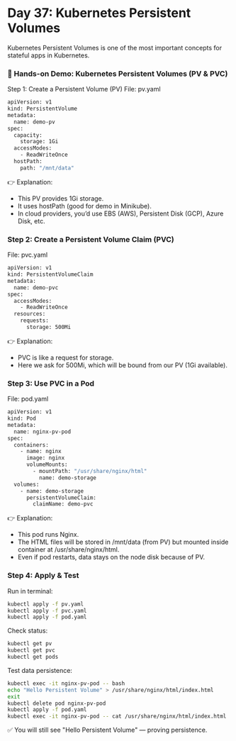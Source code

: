 # Day 37: Kubernetes Persistent Volumes
Kubernetes Persistent Volumes is one of the most important concepts for stateful apps in Kubernetes.

### 📌 Hands-on Demo: Kubernetes Persistent Volumes (PV & PVC)
Step 1: Create a Persistent Volume (PV)
File: pv.yaml
```sh
apiVersion: v1
kind: PersistentVolume
metadata:
  name: demo-pv
spec:
  capacity:
    storage: 1Gi
  accessModes:
    - ReadWriteOnce
  hostPath:
    path: "/mnt/data"
```
👉 Explanation:
 - This PV provides 1Gi storage.
 - It uses hostPath (good for demo in Minikube).
 - In cloud providers, you’d use EBS (AWS), Persistent Disk (GCP), Azure Disk, etc.

### Step 2: Create a Persistent Volume Claim (PVC)
File: pvc.yaml
```sh
apiVersion: v1
kind: PersistentVolumeClaim
metadata:
  name: demo-pvc
spec:
  accessModes:
    - ReadWriteOnce
  resources:
    requests:
      storage: 500Mi
```
👉 Explanation:
 - PVC is like a request for storage.
 - Here we ask for 500Mi, which will be bound from our PV (1Gi available).

### Step 3: Use PVC in a Pod
File: pod.yaml
```sh
apiVersion: v1
kind: Pod
metadata:
  name: nginx-pv-pod
spec:
  containers:
    - name: nginx
      image: nginx
      volumeMounts:
        - mountPath: "/usr/share/nginx/html"
          name: demo-storage
  volumes:
    - name: demo-storage
      persistentVolumeClaim:
        claimName: demo-pvc
```
👉 Explanation:
 - This pod runs Nginx.
 - The HTML files will be stored in /mnt/data (from PV) but mounted inside container at /usr/share/nginx/html.
 - Even if pod restarts, data stays on the node disk because of PV.

### Step 4: Apply & Test
Run in terminal:
```sh
kubectl apply -f pv.yaml
kubectl apply -f pvc.yaml
kubectl apply -f pod.yaml
```
Check status:
```sh
kubectl get pv
kubectl get pvc
kubectl get pods
```
Test data persistence:
```sh
kubectl exec -it nginx-pv-pod -- bash
echo "Hello Persistent Volume" > /usr/share/nginx/html/index.html
exit
kubectl delete pod nginx-pv-pod
kubectl apply -f pod.yaml
kubectl exec -it nginx-pv-pod -- cat /usr/share/nginx/html/index.html
```
✅ You will still see "Hello Persistent Volume" — proving persistence.
